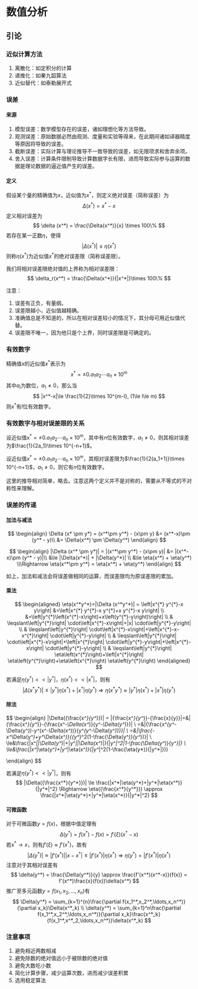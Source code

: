 # 数值分析

## 引论

### 近似计算方法

1. 离散化：如定积分的计算
2. 递推化：如秦九韶算法
3. 近似替代：如泰勒展开式

### 误差

#### 来源

1. 模型误差：数学模型存在的误差，诸如理想化等方法导致。
2. 观测误差：原始数据必然由观测、度量和实验等得来，在此期间诸如译器精度等原因将导致的误差。
3. 截断误差：实际计算与理论推导不一致导致的误差，如无限项求和舍弃余项。
4. 舍入误差：计算条件限制导致计算数据字长有限，进而导致实际参与运算的数据是理论数据的逼近值产生的误差。

#### 定义

假设某个量的精确值为$x$，近似值为$x^*$，则定义绝对误差（简称误差）为
$$
\Delta (x^*) = x^*-x
$$
定义相对误差为
$$
\delta (x^*) = \frac{\Delta(x^*)}{x} \times 100\%
$$
若存在某一正数$\eta$，使得
$$
|\Delta(x^*)| \le \eta(x^*)
$$
则称$\eta(x^*)$为近似值$x^*$的绝对误差限（简称误差限）。

我们将相对误差限绝对值的上界称为相对误差限：
$$
\delta_r(x^*) = \frac{\Delta(x^*)}{|x^*|}\times 100\%
$$


注意：

1. 误差有正负，有量纲。
2. 误差限越小，近似值越精确。
3. 准确值总是不知道的，所以在相对误差较小的情况下，其分母可用近似值代替。
4. 误差限不唯一，因为他只是个上界，同时误差限是可确定的。

### 有效数字

精确值$x$的近似值$x^*$表示为
$$
x^* = \pm 0.a_1a_2\cdots a_n\times10^m
$$
其中$a_i$为数位，$a_1\ne 0$，那么当
$$
|x^*-x|\le \frac{1}{2}\times 10^{m-l}, (1\le l\le m)
$$
则$x^*$有$l$位有效数字。

### 有效数字与相对误差限的关系

设近似值$x^*= \pm 0.a_1a_2\cdots a_n\times10^m$，其中有$n$位有效数字，$a_1\ne 0$，则其相对误差为$\frac{1}{2a_1}\times 10^{-n+1}$。

设近似值$x^*= \pm 0.a_1a_2\cdots a_n\times10^m$，其相对误差限为$\frac{1}{2(a_1+1)}\times 10^{-n+1}$，$a_1\ne 0$，则它有$n$位有效数字。

这里的推导相对简单，略去。注意这两个定义并不是对称的，需要从不等式的不对称性来理解。

### 误差的传递

#### 加法与减法

$$
\begin{align}
\Delta (x* \pm y*) = (x^*\pm y^*) - (x\pm y) &= (x^*-x)\pm (y^* - y)\\
&= \Delta(x^*) \pm \Delta(y^*)
\end{align}
$$

$$
\begin{align}
|\Delta (x^* \pm y*)| = |(x^*\pm y^*) - (x\pm y)| &= |(x^*-x)\pm (y^* - y)|\\
&\le |\Delta(x^*)| + |\Delta(y^*)| \\ 
&\le \eta(x^*) + \eta(y^*)
\\\Rightarrow \eta(x^*\pm y^*) = \eta(x^*) + \eta(y^*)
\end{align}
$$

如上，加法和减法会将误差做相同的运算，而误差限均为原误差限的累加。

#### 乘法

$$
\begin{aligned}
\eta(x^*y^*)=|\Delta (x^*y^*)| = \left|x^{*} y^{*}-x y\right| &=\left|x^{*} y^{*}-x y^{*}+x y^{*}-x y\right| \\
&=\left|y^{*}\left(x^{*}-x\right)+x\left(y^{*}-y\right)\right| \\
& \leqslant\left|y^{*}\right| \cdot\left|x^{*}-x\right|+|x| \cdot\left|y^{*}-y\right| \\
& \leqslant\left|y^{*}\right| \cdot\left|x^{*}-x\right|+\left|x^{*}-x-x^{*}\right| \cdot\left|y^{*}-y\right| \\
& \leqslant\left|y^{*}\right| \cdot\left|x^{*}-x\right|+\left|x^{*}\right| \cdot\left|y^{*}-y\right|+\left|x^{*}-x\right| \cdot\left|y^{*}-y\right| \\
& \leqslant\left|y^{*}\right| \eta\left(x^{*}\right)+\left|x^{*}\right| \eta\left(y^{*}\right)+\eta\left(x^{*}\right) \eta\left(y^{*}\right)
\end{aligned}
$$

若满足$\eta(y^*)<<|y^*|$，$\eta(x^*)<<|x^*|$，则有
$$
|\Delta (x^*y^*)| \le \left|y^{*}\right| \eta\left(x^{*}\right)+\left|x^{*}\right| \eta\left(y^{*}\right) 
\Rightarrow  \eta(x^*y^*)\approx \left|y^{*}\right| \eta\left(x^{*}\right)+\left|x^{*}\right| \eta\left(y^{*}\right)
$$


#### 除法

$$
\begin{align}
|\Delta({\frac{x^*}{y^*}})| = |{\frac{x^*}{y^*}}-{\frac{x}{y}}|=&|{\frac{x^*}{y^*}}-{\frac{x^*-\Delta(x^*)}{y^*-\Delta(y^*)}}|
\\
=&|{\frac{x^*(y^*-\Delta(y^*))-y^*(x^*-\Delta(x^*))}{y^*(y^*-\Delta(y^*))}}|
\\
=&|\frac{-x^*\Delta(y^*)+y^*\Delta(x^*)}{{y^*}^2(1-\frac{\Delta(y^*)}{y^*})}|
\\
\le&\frac{|x^*||\Delta(y^*)|+|y^*||\Delta(x^*)|}{|y^*|^2|1-\frac{\Delta(y^*)}{y^*}|}
\\
\le&\frac{|x^*|\eta(y^*)+|y^*|\eta(x^*)}{|y^*|^2(1-\frac{\eta(y*)}{|y^*|})}

\end{align}
$$



若满足$\eta(y^*)<<|y^*|$，则有
$$
|\Delta({\frac{x^*}{y^*}})| \le \frac{|x^*|\eta(y^*)+|y^*|\eta(x^*)}{|y^*|^2} \Rightarrow \eta({\frac{x^*}{y^*}}) \approx \frac{|x^*|\eta(y^*)+|y^*|\eta(x^*)}{|y^*|^2}
$$

#### 可微函数

对于可微函数$y=f(x)$，根据中值定理有
$$
\Delta(y^*) = f(x^*)-f(x) = f'(\xi)(x^*-x)
$$
若$x^*\rightarrow x$，则有$f'(\xi)\approx f'(x^*)$，故有
$$
|\Delta(y^*)| \approx |f'(x^*)||x-x^*| \le |f'(x^*)|\eta(x^*)\Rightarrow \eta(y^*) = |f'(x^*)| \eta(x^*)
$$
注意对于其相对误差有
$$
\delta(y^*) = \frac{\Delta(y^*)}{y} \approx \frac{f'(x^*)(x^*-x)}{f(x)} = f'(x^*)\frac{x}{f(x)}\delta(x^*)
$$
推广至多元函数$y=f(x_1,x_2,\ldots,x_n)$有
$$
\Delta(y^*) = \sum_{k=1}^{n}\frac{\partial f(x_1^*,x_2^*,\ldots,x_n^*)}{\partial x_k}\Delta(x^*_k) \\
\delta(y^*) = \sum_{k=1}^n\frac{\partial f(x_1^*,x_2^*,\ldots,x_n^*)}{\partial x_k}\frac{x^*_k}{f(x_1^*,x^*_2,\ldots,x_n^*)}\delta(x^*_k)
$$

### 注意事项

1. 避免相近两数相减
2. 避免除数的绝对值远小于被除数的绝对值
3. 避免大数吃小数
4. 简化计算步骤，减少运算次数，进而减少误差积累
5. 选用稳定算法